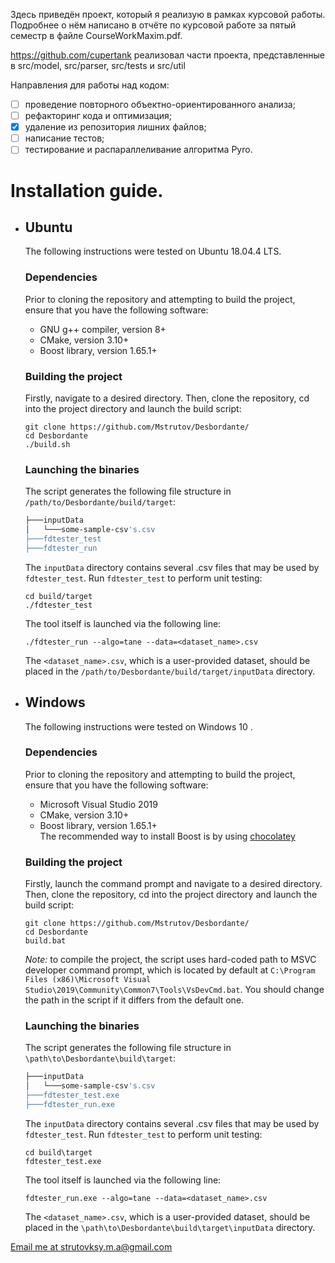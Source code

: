 Здесь приведён проект, который я реализую в рамках курсовой работы. Подробнее о нём написано в отчёте по курсовой работе за пятый семестр в файле CourseWorkMaxim.pdf.

https://github.com/cupertank реализовал части проекта, представленные в src/model, src/parser, src/tests и src/util

Направления для работы над кодом:
  - [ ] проведение повторного объектно-ориентированного анализа;
  - [ ] рефакторинг кода и оптимизация;
  - [x] удаление из репозитория лишних файлов;
  - [ ] написание тестов;
  - [ ] тестирование и распараллеливание алгоритма Pyro.

# Installation guide.
* ## Ubuntu 
  The following instructions were tested on Ubuntu 18.04.4 LTS. 
  ### Dependencies 
  Prior to cloning the repository and attempting to build the project, ensure that you have the following software: 
   
  - GNU g++ compiler, version 8+ 
  - CMake, version 3.10+ 
  - Boost library, version 1.65.1+ 
  
  ### Building the project 
  Firstly, navigate to a desired directory.
  Then, clone the repository, cd into the project directory and launch the build script:
  ```
  git clone https://github.com/Mstrutov/Desbordante/    
  cd Desbordante
  ./build.sh
  ```
  ### Launching the binaries
  The script generates the following file structure in `/path/to/Desbordante/build/target`:
  ```bash
  ├───inputData
  │   └───some-sample-csv's.csv
  ├───fdtester_test
  ├───fdtester_run
  ```
  The `inputData` directory contains several .csv files that may be used by `fdtester_test`. Run `fdtester_test` to perform unit testing:
  ```
  cd build/target
  ./fdtester_test
  ```
  The tool itself is launched via the following line:
  ```
  ./fdtester_run --algo=tane --data=<dataset_name>.csv
  ```
  The `<dataset_name>.csv`, which is a user-provided dataset, should be placed in the `/path/to/Desbordante/build/target/inputData` directory.
* ## Windows 
  The following instructions were tested on Windows 10 . 
  ### Dependencies 
  Prior to cloning the repository and attempting to build the project, ensure that you have the following software: 
   
  - Microsoft Visual Studio 2019 
  - CMake, version 3.10+ 
  - Boost library, version 1.65.1+ \
    The recommended way to install Boost is by using [chocolatey](https://chocolatey.org/)  
  
  ### Building the project 
  Firstly, launch the command prompt and navigate to a desired directory.
  Then, clone the repository, cd into the project directory and launch the build script:
  ```
  git clone https://github.com/Mstrutov/Desbordante/    
  cd Desbordante
  build.bat
  ```
  *Note:* to compile the project, the script uses hard-coded path to MSVC developer command prompt, which is located 
  by default at `C:\Program Files (x86)\Microsoft Visual Studio\2019\Community\Common7\Tools\VsDevCmd.bat`. 
  You should change the path in the script if it differs from the default one. 
  ### Launching the binaries
  The script generates the following file structure in `\path\to\Desbordante\build\target`: 
  ```bash
  ├───inputData
  │   └───some-sample-csv's.csv
  ├───fdtester_test.exe
  ├───fdtester_run.exe
  ```
  The `inputData` directory contains several .csv files that may be used by `fdtester_test`. Run `fdtester_test` to perform unit testing:
  ```
  cd build\target
  fdtester_test.exe
  ```
  The tool itself is launched via the following line:
  ```
  fdtester_run.exe --algo=tane --data=<dataset_name>.csv
  ```
  The `<dataset_name>.csv`, which is a user-provided dataset, should be placed in the `\path\to\Desbordante\build\target\inputData` directory.
    
[Email me at strutovksy.m.a@gmail.com](mailto:strutovksy.m.a@gmail.com)
